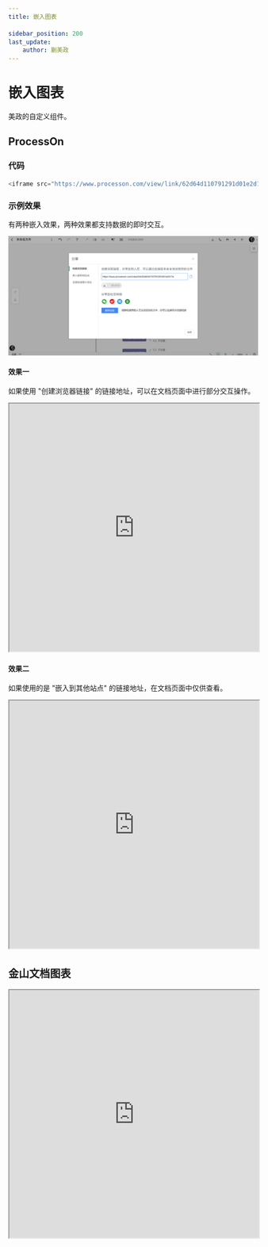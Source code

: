 ```yaml
---
title: 嵌入图表

sidebar_position: 200
last_update:
    author: 蒯美政
---
```

# 嵌入图表

美政的自定义组件。

## ProcessOn

### 代码

```js
<iframe src="https://www.processon.com/view/link/62d64d110791291d01e2d17e" height="500" width="100%"></iframe>
```
### 示例效果

有两种嵌入效果，两种效果都支持数据的即时交互。

![](./assets/tutorial-1658215414547.png)

#### 效果一

如果使用 "创建浏览器链接" 的链接地址，可以在文档页面中进行部分交互操作。

<iframe src="https://www.processon.com/view/link/62d64d110791291d01e2d17e" height="500" width="100%"></iframe>

#### 效果二

如果使用的是 "嵌入到其他站点" 的链接地址，在文档页面中仅供查看。

<iframe src="https://www.processon.com/embed/621e40d3e401fd76bb87c75b" height="500" width="100%"></iframe>



## 金山文档图表



<iframe src="https://kdocs.cn/l/cosQDtQZD4LJ" height="500" width="100%"></iframe>
